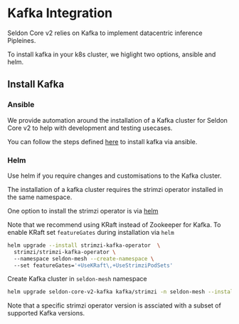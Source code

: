 # Kafka Integration

Seldon Core v2 relies on Kafka to implement datacentric inference Pipleines. 

To install kafka in your k8s cluster, we higlight two options, ansible and helm.


## Install Kafka

### Ansible

We provide automation around the installation of a Kafka cluster for Seldon Core v2 to help with development and testing usecases.

You can follow the steps defined [here](../../ansible/README.md) to install kafka via ansible.

### Helm

Use helm if you require changes and customisations to the Kafka cluster.

The installation of a kafka cluster requires the strimzi operator installed in the same namespace.

One option to install the strimzi operator is via [helm](https://strimzi.io/docs/operators/in-development/full/deploying.html#deploying-cluster-operator-helm-chart-str)

Note that we recommend using KRaft instead of Zookeeper for Kafka. To enable KRaft set `featureGates` during installation via `helm`

```bash
helm upgrade --install strimzi-kafka-operator  \ 
  strimzi/strimzi-kafka-operator \ 
  --namespace seldon-mesh --create-namespace \ 
  --set featureGates='+UseKRaft\,+UseStrimziPodSets'
```

Create Kafka cluster in `seldon-mesh` namespace

```bash
helm upgrade seldon-core-v2-kafka kafka/strimzi -n seldon-mesh --install
```

Note that a specific strimzi operator version is assciated with a subset of supported Kafka versions. 


